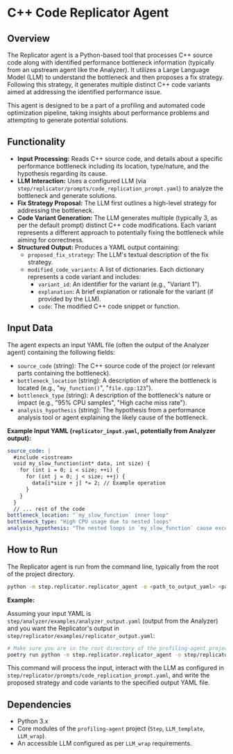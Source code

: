# C++ Code Replicator Agent

## Overview

The Replicator agent is a Python-based tool that processes C++ source code along with identified performance bottleneck information (typically from an upstream agent like the Analyzer). It utilizes a Large Language Model (LLM) to understand the bottleneck and then proposes a fix strategy. Following this strategy, it generates multiple distinct C++ code variants aimed at addressing the identified performance issue.

This agent is designed to be a part of a profiling and automated code optimization pipeline, taking insights about performance problems and attempting to generate potential solutions.

## Functionality

-   **Input Processing:** Reads C++ source code, and details about a specific performance bottleneck including its location, type/nature, and the hypothesis regarding its cause.
-   **LLM Interaction:** Uses a configured LLM (via `step/replicator/prompts/code_replication_prompt.yaml`) to analyze the bottleneck and generate solutions.
-   **Fix Strategy Proposal:** The LLM first outlines a high-level strategy for addressing the bottleneck.
-   **Code Variant Generation:** The LLM generates multiple (typically 3, as per the default prompt) distinct C++ code modifications. Each variant represents a different approach to potentially fixing the bottleneck while aiming for correctness.
-   **Structured Output:** Produces a YAML output containing:
    -   `proposed_fix_strategy`: The LLM's textual description of the fix strategy.
    -   `modified_code_variants`: A list of dictionaries. Each dictionary represents a code variant and includes:
        -   `variant_id`: An identifier for the variant (e.g., "Variant 1").
        -   `explanation`: A brief explanation or rationale for the variant (if provided by the LLM).
        -   `code`: The modified C++ code snippet or function.

## Input Data

The agent expects an input YAML file (often the output of the Analyzer agent) containing the following fields:

-   `source_code` (string): The C++ source code of the project (or relevant parts containing the bottleneck).
-   `bottleneck_location` (string): A description of where the bottleneck is located (e.g., "`my_function()`", "`file.cpp:123`").
-   `bottleneck_type` (string): A description of the bottleneck's nature or impact (e.g., "95% CPU samples", "High cache miss rate").
-   `analysis_hypothesis` (string): The hypothesis from a performance analysis tool or agent explaining the likely cause of the bottleneck.

**Example Input YAML (`replicator_input.yaml`, potentially from Analyzer output):**
```yaml
source_code: |
  #include <iostream>
  void my_slow_function(int* data, int size) {
    for (int i = 0; i < size; ++i) {
      for (int j = 0; j < size; ++j) {
        data[i*size + j] *= 2; // Example operation
      }
    }
  }
  // ... rest of the code
bottleneck_location: "`my_slow_function` inner loop"
bottleneck_type: "High CPU usage due to nested loops"
analysis_hypothesis: "The nested loops in `my_slow_function` cause excessive computation. Loop unrolling, parallelization, or algorithmic changes might improve performance."
```

## How to Run

The Replicator agent is run from the command line, typically from the root of the project directory.

```bash
python -m step.replicator.replicator_agent -o <path_to_output_yaml> <path_to_input_yaml>
```

**Example:**

Assuming your input YAML is `step/analyzer/examples/analyzer_output.yaml` (output from the Analyzer) and you want the Replicator's output in `step/replicator/examples/replicator_output.yaml`:

```bash
# Make sure you are in the root directory of the profiling-agent project
poetry run python -m step.replicator.replicator_agent -o step/replicator/examples/replicator_output.yaml step/analyzer/examples/analyzer_output.yaml
```

This command will process the input, interact with the LLM as configured in `step/replicator/prompts/code_replication_prompt.yaml`, and write the proposed strategy and code variants to the specified output YAML file.

## Dependencies

-   Python 3.x
-   Core modules of the `profiling-agent` project (`Step`, `LLM_template`, `LLM_wrap`).
-   An accessible LLM configured as per `LLM_wrap` requirements.
